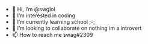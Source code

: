 - 👋 Hi, I’m @swglol
- 👀 I’m interested in coding
- 🌱 I’m currently learning school ;-;
- 💞️ I’m looking to collaborate on nothing im a introvert
- 📫 How to reach me swag#2309

<!---
swglol/swglol is a ✨ special ✨ repository because its `README.md` (this file) appears on your GitHub profile.
You can click the Preview link to take a look at your changes.
--->

